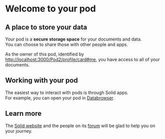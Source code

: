 # Welcome to your pod

## A place to store your data
Your pod is a **secure storage space** for your documents and data.
<br>
You can choose to share those with other people and apps.

As the owner of this pod,
identified by <a href="http://localhost:3000/Pod2/profile/card#me">http://localhost:3000/Pod2/profile/card#me</a>,
you have access to all of your documents.

## Working with your pod
The easiest way to interact with pods
is through Solid apps.
<br>
For example,
you can open your pod in [Databrowser](https://solidos.github.io/mashlib/dist/browse.html?uri=http://localhost:3000/Pod2/).

## Learn more
The [Solid website](https://solidproject.org/)
and the people on its [forum](https://forum.solidproject.org/)
will be glad to help you on your journey.

